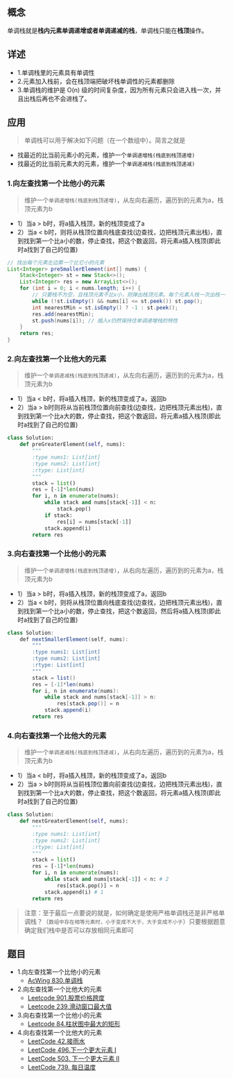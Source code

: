 ## 概念

单调栈就是**栈内元素单调递增或者单调递减的栈**，单调栈只能在**栈顶**操作。

## 详述
+ 1.单调栈里的元素具有单调性
+ 2.元素加入栈前，会在栈顶端把破坏栈单调性的元素都删除
+ 3.单调栈的维护是 O(n) 级的时间复杂度，因为所有元素只会进入栈一次，并且出栈后再也不会进栈了。

## 应用
> 单调栈可以用于解决如下问题（在一个数组中）。简言之就是
+ 找最近的比当前元素小的元素，维护一个`单调递增栈(栈底到栈顶递增)`
+ 找最近的比当前元素大的元素，维护一个`单调递减栈(栈底到栈顶递减)`

### 1.向左查找第一个比他小的元素
> 维护一个`单调递增栈(栈底到栈顶递增)`，从左向右遍历，遍历到的元素为a，栈顶元素为b
+ 1）当a > b时，将a插入栈顶，新的栈顶变成了a
+ 2）当a < b时，则将从栈顶位置向栈底查找(边查找，边把栈顶元素出栈)，直到找到第一个比a小的数，停止查找，把这个数返回，将元素a插入栈顶(即此时a找到了自己的位置)

```java
// 找出每个元素左边第一个比它小的元素
List<Integer> preSmallerElement(int[] nums) {
    Stack<Integer> st = new Stack<>();
    List<Integer> res = new ArrayList<>();
    for (int i = 0; i < nums.length; i++) {
        // 只要栈不为空，且栈顶元素不比x小，则弹出栈顶元素。每个元素入栈一次出栈一次，所以时间复杂度为O(1)
        while (!st.isEmpty() && nums[i] <= st.peek()) st.pop();
        int nearestMin = st.isEmpty() ? -1 : st.peek();
        res.add(nearestMin);
        st.push(nums[i]); // 插入x仍然保持住单调递增栈的特性
    }
    return res;
}
```
### 2.向左查找第一个比他大的元素
> 维护一个`单调递减栈(栈底到栈顶递减)`，从左向右遍历，遍历到的元素为a，栈顶元素为b
+ 1）当a < b时，将a插入栈顶，新的栈顶变成了a，返回b
+ 2）当a > b时则将从当前栈顶位置向前查找(边查找，边把栈顶元素出栈)，直到找到第一个比a大的数，停止查找，把这个数返回，将元素a插入栈顶(即此时a找到了自己的位置)

```python
class Solution:
    def preGreaterElement(self, nums):
        """
        :type nums1: List[int]
        :type nums2: List[int]
        :rtype: List[int]
        """
        stack = list()
        res = [-1]*len(nums)
        for i, n in enumerate(nums):
            while stack and nums[stack[-1]] < n:
                stack.pop()
            if stack:
                res[i] = nums[stack[-1]]
            stack.append(i)
        return res
```

### 3.向右查找第一个比他小的元素
> 维护一个`单调递增栈(栈底到栈顶递增)`，从右向左遍历，遍历到的元素为a，栈顶元素为b
+ 1）当a > b时，将a插入栈顶，新的栈顶变成了a，返回b
+ 2）当a < b时，则将从栈顶位置向栈底查找(边查找，边把栈顶元素出栈)，直到找到第一个比a小的数，停止查找，把这个数返回，然后将a插入栈顶(即此时a找到了自己的位置)

```java
class Solution:
    def nextSmallerElement(self, nums):
        """
        :type nums1: List[int]
        :type nums2: List[int]
        :rtype: List[int]
        """
        stack = list()
        res = [-1]*len(nums)
        for i, n in enumerate(nums):
            while stack and nums[stack[-1]] > n:
                res[stack.pop()] = n
            stack.append(i)
        return res

```

### 4.向右查找第一个比他大的元素
> 维护一个`单调递减栈(栈底到栈顶递减)`，从右向左遍历，遍历到的元素为a，栈顶元素为b
+ 1）当a < b时，将a插入栈顶，新的栈顶变成了a，返回b
+ 2）当a > b时则将从当前栈顶位置向前查找(边查找，边把栈顶元素出栈)，直到找到第一个比a大的数，停止查找，把这个数返回，将元素a插入栈顶(即此时a找到了自己的位置)

```python
class Solution:
    def nextGreaterElement(self, nums):
        """
        :type nums1: List[int]
        :type nums2: List[int]
        :rtype: List[int]
        """
        stack = list()
        res = [-1]*len(nums)
        for i, n in enumerate(nums):
            while stack and nums[stack[-1]] < n: # 2
                res[stack.pop()] = n
            stack.append(i) # 1
        return res
```

> 注意：至于最后一点要说的就是，如何确定是使用严格单调栈还是非严格单调栈？（`数组中存在相等元素时，小于变成不大于，大于变成不小于`）只要根据题意确定我们栈中是否可以存放相同元素即可

## 题目
+ 1.向左查找第一个比他小的元素
  + [AcWing 830.单调栈](https://www.acwing.com/problem/content/832/)
+ 2.向左查找第一个比他大的元素
  + [Leetcode 901.股票价格跨度](https://leetcode-cn.com/problems/online-stock-span/)
  + [Leetcode 239.滑动窗口最大值](https://leetcode-cn.com/problems/sliding-window-maximum/)
+ 3.向右查找第一个比他小的元素
  + [Leetcode 84.柱状图中最大的矩形](https://leetcode-cn.com/problems/largest-rectangle-in-histogram/)
+ 4.向右查找第一个比他大的元素
  + [LeetCode 42.接雨水](https://leetcode-cn.com/problems/trapping-rain-water/)
  + [LeetCode 496.下一个更大元素 I](https://leetcode-cn.com/problems/next-greater-element-i/)
  + [LeetCode 503. 下一个更大元素 II](https://leetcode-cn.com/problems/next-greater-element-ii/)
  + [LeetCode 739. 每日温度](https://leetcode-cn.com/problems/daily-temperatures/)